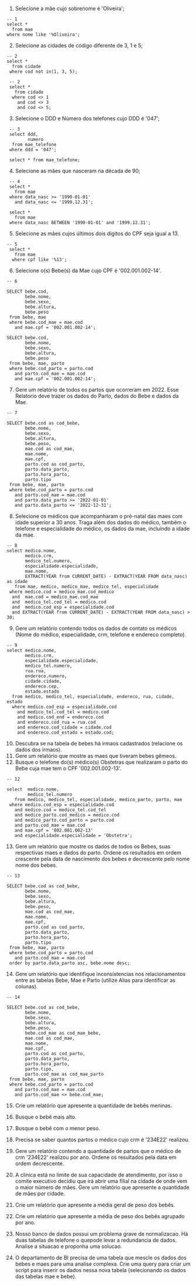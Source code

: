 1. Selecione a mãe cujo sobrenome é 'Oliveira';
~~~
-- 1 
select * 
  from mae
where nome like '%Oliveira';
~~~

2. Selecione as cidades de código diferente de 3, 1 e 5; 
~~~
-- 2 
select * 
  from cidade 
 where cod not in(1, 3, 5);
 
 -- 2 
 select * 
   from cidade 
  where cod <> 1
    and cod <> 3
    and cod <> 5; 
~~~

3. Selecione o DDD e Número dos telefones cujo DDD é '047'; 
~~~
 -- 3
 select ddd, 
        numero
  from mae_telefone
 where ddd = '047'; 
 
 select * from mae_telefone; 
~~~

4. Selecione as mães que nasceram na década de 90; 
~~~
 -- 4 
 select * 
   from mae 
 where data_nasc >= '1990-01-01'
   and data_nasc <= '1999.12.31';
   
 select * 
   from mae 
 where data_nasc BETWEEN '1990-01-01' and '1999.12.31';
~~~

5. Selecione as mães cujos últimos dois digitos do CPF seja igual a 13.  
~~~
-- 5 
 select * 
   from mae
  where cpf like '%13';  
~~~

6. Selecione o(s) Bebe(s) da Mae cujo CPF é '002.001.002-14'.
~~~
-- 6 

SELECT bebe.cod,
       bebe.nome, 
       bebe.sexo, 
       bebe.altura, 
       bebe.peso
 from bebe, mae
 where bebe.cod_mae = mae.cod
   and mae.cpf = '002.001.002-14'; 
   
SELECT bebe.cod,
       bebe.nome, 
       bebe.sexo, 
       bebe.altura, 
       bebe.peso
 from bebe, mae, parto
 where bebe.cod_parto = parto.cod
   and parto.cod_mae = mae.cod
   and mae.cpf = '002.001.002-14'; 
~~~

7. Gere um relatório de todos os partos que ocorreram em 2022. Esse Relatorio deve trazer os dados do Parto, dados do Bebe e dados da Mae. 
~~~
-- 7 

SELECT bebe.cod as cod_bebe,
       bebe.nome, 
       bebe.sexo, 
       bebe.altura, 
       bebe.peso, 
       mae.cod as cod_mae, 
       mae.nome, 
       mae.cpf, 
       parto.cod as cod_parto, 
       parto.data_parto,
       parto.hora_parto,
       parto.tipo
 from bebe, mae, parto
 where bebe.cod_parto = parto.cod
   and parto.cod_mae = mae.cod
   and parto.data_parto >= '2022-01-01'
   and parto.data_parto <= '2022-12-31'; 
~~~

8. Selecione os médicos que acompanharam o pré-natal das maes com idade superior a 30 anos. Traga além dos dados do médico, também o telefone e especialidade do médico, os dados da mae, incluíndo a idade da mae.   
~~~
-- 8 
select medico.nome, 
       medico.crm, 
       medico_tel.numero,
       especialidade.especialidade,
       mae.nome, 
       EXTRACT(YEAR from CURRENT_DATE) - EXTRACT(YEAR FROM data_nasc) as idade
   from mae, medico, medico_mae, medico_tel, especialidade
 where medico.cod = medico_mae.cod_medico
  and  mae.cod = medico_mae.cod_mae
  and  medico_tel.cod_tel = medico.cod
  and  medico.cod_esp = especialidade.cod
  and EXTRACT(YEAR from CURRENT_DATE) - EXTRACT(YEAR FROM data_nasc) > 30; 
~~~

9. Gere um relatório contendo todos os dados de contato os médicos (Nome do médico, especialidade, crm, telefone e endereco completo). 
~~~
-- 9 
select medico.nome, 
       medico.crm,
       especialidade.especialidade, 
       medico_tel.numero, 
       rua.rua, 
       endereco.numero,
       cidade.cidade, 
       endereco.cep, 
       estado.estado
  from medico, medico_tel, especialidade, endereco, rua, cidade, estado
  where medico.cod_esp = especialidade.cod
    and medico_tel.cod_tel = medico.cod
    and medico.cod_end = endereco.cod
    and endereco.cod_rua = rua.cod
    and endereco.cod_cidade = cidade.cod
    and endereco.cod_estado = estado.cod; 
~~~

10. Descubra se na tabela de bebes há irmaos cadastrados (relacione os dados dos irmaos). 
11. Gere um relatório que mostre as maes que tiveram bebes gêmeos. 
12. Busque o telefone do(s) médico(s) Obstetras que realizaram o parto do Bebe cuja mae tem o CPF '002.001.002-13'.
~~~
-- 12

select  medico.nome,
        medico_tel.numero
   from medico, medico_tel, especialidade, medico_parto, parto, mae
 where medico.cod_esp = especialidade.cod
   and medico.cod = medico_tel.cod_tel
   and medico_parto.cod_medico = medico.cod
   and medico_parto.cod_parto = parto.cod
   and parto.cod_mae = mae.cod
   and mae.cpf = '002.001.002-13'
   and especialidade.especialidade = 'Obstetra'; 
~~~

13. Gere um relatório que mostre os dados de todos os Bebes, suas respectivas maes e dados do parto. Ordene os resultados em ordem crescente pela data de nascimento dos bebes e decrescente pelo nome nome dos bebes. 
~~~
-- 13

SELECT bebe.cod as cod_bebe,
       bebe.nome, 
       bebe.sexo, 
       bebe.altura, 
       bebe.peso, 
       mae.cod as cod_mae, 
       mae.nome, 
       mae.cpf, 
       parto.cod as cod_parto, 
       parto.data_parto,
       parto.hora_parto,
       parto.tipo
 from bebe, mae, parto
 where bebe.cod_parto = parto.cod
   and parto.cod_mae = mae.cod
 order by parto.data_parto asc, bebe.nome desc; 
~~~

14. Gere um relatório que identifique inconsistencias nos relacionamentos entre as tabelas Bebe, Mae e Parto (utilize Alias para identificar as colunas).       
~~~
-- 14

SELECT bebe.cod as cod_bebe,
       bebe.nome, 
       bebe.sexo, 
       bebe.altura, 
       bebe.peso,
       bebe.cod_mae as cod_mae_bebe,
       mae.cod as cod_mae, 
       mae.nome, 
       mae.cpf, 
       parto.cod as cod_parto, 
       parto.data_parto,
       parto.hora_parto,
       parto.tipo,
       parto.cod_mae as cod_mae_parto
 from bebe, mae, parto
 where bebe.cod_parto = parto.cod
   and parto.cod_mae = mae.cod
   and parto.cod_mae <> bebe.cod_mae;
~~~

15. Crie um relatório que apresente a quantidade de bebês meninas. 
16. Busque o bebê mais alto. 
17. Busque o bebê com o menor peso. 
18. Precisa se saber quantos partos o médico cujo crm é '234E22' realizou. 
19. Gere um relatório contendo a quantidade de partos que o médico de crm '234E22' realizou por ano. Ordene os resultados pela data em ordem decrescente. 

20. A clinica está no limite de sua capacidade de atendimento, por isso o comite executivo decidiu que irá abrir uma filial na cidade de onde vem o maior número de mães. Gere um relatório que apresente a quantidade de mães por cidade. 
21. Crie um relatório que apresente a média geral de peso dos bebês. 
22. Crie um relatório que apresente a média de peso dos bebês agrupado por ano. 

23. Nosso banco de dados possui um problema grave de normalizacao. Há duas tabelas de telefone o quepode levar a redundancia de dados. Analise a situacao e proponha uma solucao. 
24. O departamento de BI precisa de uma tabela que mescle os dados dos bebes e maes para uma analise complexa. 
    Crie uma query para criar um script para  inserir os dados nessa nova tabela (selecionando os dados das tabelas mae e bebe). 
